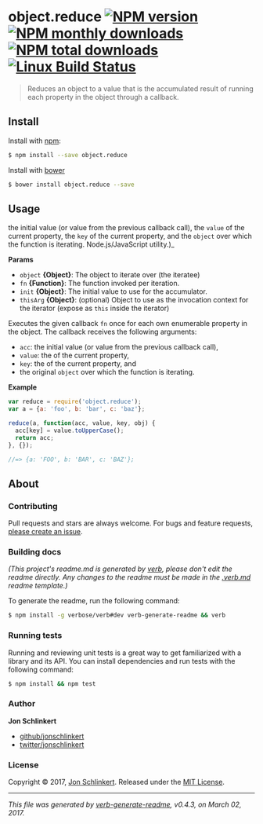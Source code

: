 # object.reduce [![NPM version](https://img.shields.io/npm/v/object.reduce.svg?style=flat)](https://www.npmjs.com/package/object.reduce) [![NPM monthly downloads](https://img.shields.io/npm/dm/object.reduce.svg?style=flat)](https://npmjs.org/package/object.reduce)  [![NPM total downloads](https://img.shields.io/npm/dt/object.reduce.svg?style=flat)](https://npmjs.org/package/object.reduce) [![Linux Build Status](https://img.shields.io/travis/jonschlinkert/object.reduce.svg?style=flat&label=Travis)](https://travis-ci.org/jonschlinkert/object.reduce)

> Reduces an object to a value that is the accumulated result of running each property in the object through a callback.

## Install

Install with [npm](https://www.npmjs.com/):

```sh
$ npm install --save object.reduce
```

Install with [bower](https://bower.io/)

```sh
$ bower install object.reduce --save
```

## Usage

the initial value (or value from the previous callback call), the `value` of the current property, the `key` of the current property, and the `object` over which the function is iterating. Node.js/JavaScript utility.)_

**Params**

* `object` **{Object}**: The object to iterate over (the iteratee)
* `fn` **{Function}**: The function invoked per iteration.
* `init` **{Object}**: The initial value to use for the accumulator.
* `thisArg` **{Object}**: (optional) Object to use as the invocation context for the iterator (expose as `this` inside the iterator)

Executes the given callback `fn` once for each own enumerable property in the object. The callback receives the following arguments:

* `acc`: the initial value (or value from the previous callback call),
* `value`: the of the current property,
* `key`: the of the current property, and
* the original `object` over which the function is iterating.

**Example**

```js
var reduce = require('object.reduce');
var a = {a: 'foo', b: 'bar', c: 'baz'};

reduce(a, function(acc, value, key, obj) {
  acc[key] = value.toUpperCase();
  return acc;
}, {});

//=> {a: 'FOO', b: 'BAR', c: 'BAZ'};
```

## About

### Contributing

Pull requests and stars are always welcome. For bugs and feature requests, [please create an issue](../../issues/new).

### Building docs

_(This project's readme.md is generated by [verb](https://github.com/verbose/verb-generate-readme), please don't edit the readme directly. Any changes to the readme must be made in the [.verb.md](.verb.md) readme template.)_

To generate the readme, run the following command:

```sh
$ npm install -g verbose/verb#dev verb-generate-readme && verb
```

### Running tests

Running and reviewing unit tests is a great way to get familiarized with a library and its API. You can install dependencies and run tests with the following command:

```sh
$ npm install && npm test
```

### Author

**Jon Schlinkert**

* [github/jonschlinkert](https://github.com/jonschlinkert)
* [twitter/jonschlinkert](https://twitter.com/jonschlinkert)

### License

Copyright © 2017, [Jon Schlinkert](https://github.com/jonschlinkert).
Released under the [MIT License](LICENSE).

***

_This file was generated by [verb-generate-readme](https://github.com/verbose/verb-generate-readme), v0.4.3, on March 02, 2017._